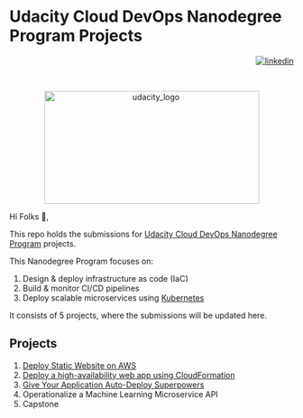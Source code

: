 # Udacity Cloud DevOps Nanodegree Program Projects

<!-- [![LinkedIn][linkedin-shield]][linkedin-url] -->
<p align="right">
    <a href="https://www.linkedin.com/in/andrew-wilson93/" target="_blank" rel="noopener noreferrer">
        <img src="https://img.shields.io/badge/LinkedIn-0077B5?style=for-the-badge&logo=linkedin&logoColor=white" alt="linkedin">
    </a>
</p>

<br />
<p align="center">
    <img src="https://upload.wikimedia.org/wikipedia/commons/3/3b/Udacity_logo.png" alt="udacity_logo" width="381" height="200">
</p>

Hi Folks :wave:,

This repo holds the submissions for [Udacity Cloud DevOps Nanodegree Program](https://www.udacity.com/course/cloud-dev-ops-nanodegree--nd9991) projects.

This Nanodegree Program focuses on:
1. Design & deploy infrastructure as code (IaC)
2. Build & monitor CI/CD pipelines
3. Deploy scalable microservices using [Kubernetes](https://kubernetes.io/)

It consists of 5 projects, where the submissions will be updated here.

## Projects
1. [Deploy Static Website on AWS](./01.deploy_static_website_on_aws)
2. [Deploy a high-availability web app using CloudFormation](./02.deploy_high_availability_web_app)
3. [Give Your Application Auto-Deploy Superpowers]([./03.give_your_application_auto_deploy_superpowers](https://github.com/wils93/udacity_udapeople_prj3/#readme))
4. Operationalize a Machine Learning Microservice API
5. Capstone

<!-- MARKDOWN LINKS & IMAGES -->
[linkedin-shield]: https://img.shields.io/badge/LinkedIn-0077B5?style=for-the-badge&logo=linkedin&logoColor=white
[linkedin-url]: https://www.linkedin.com/in/andrew-wilson93/
